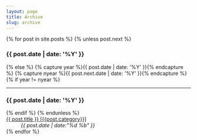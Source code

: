 ```yaml
---
layout: page
title: Archive
slug: archive
---
```


<div class="g one-whole">

{% for post in site.posts %}
{% unless post.next %}
<h3>{{ post.date | date: '%Y' }}</h3>
<dl class="split">
{% else %}
{% capture year %}{{ post.date | date: '%Y' }}{% endcapture %}
{% capture nyear %}{{ post.next.date | date: '%Y' }}{% endcapture %}
{% if year != nyear %}
</dl>
<hr class="rule rule--dashed" />
<h3>{{ post.date | date: '%Y' }}</h3>
<dl class="split">
{% endif %}
{% endunless %}
<dt class="split__title"><a href="{{ post.url }}" class="link-complex"><span class="link-complex__target">{{ post.title }}</span> <span class="highlight">[{{post.category}}]</span></a></dt>
<dd class="split__detail"><em>{{ post.date | date:"%d %b" }}</em></dd>
{% endfor %}
</dl>

</div>